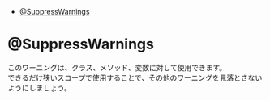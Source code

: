 - [@SuppressWarnings](#suppresswarnings)


# @SuppressWarnings

このワーニングは、クラス、メソッド、変数に対して使用できます。  
できるだけ狭いスコープで使用することで、その他のワーニングを見落とさないようにしましょう。



